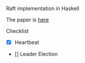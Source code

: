 Raft implementation in Haskell

The paper is [here](https://raft.github.io/raft.pdf)

Checklist
- [x] Heartbeat
- [] Leader Election
